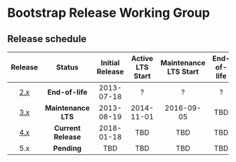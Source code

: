# Bootstrap Release Working Group

## Release schedule

| Release  | Status              | Initial Release | Active LTS Start | Maintenance LTS Start | End-of-life               |
| :--:     | :---:               | :---:           | :---:            | :---:                 | :---:                     |
| [2.x][]  | **End-of-life**     | 2013-07-18      | ?                | ?                     | ?                         |
| [3.x][]  | **Maintenance LTS** | 2013-08-19      | 2014-11-01       | 2016-09-05            | TBD                       |
| [4.x][]  | **Current Release** | 2018-01-18      | TBD              | TBD                   | TBD                       |
| 5.x      | **Pending**         | TBD             | TBD              | TBD                   | TBD                       |

[2.x]: https://getbootstrap.com/2.3.2/getting-started.html#download-bootstrap
[3.x]: https://getbootstrap.com/docs/3.4/getting-started/#download
[4.x]: https://getbootstrap.com/docs/4.3/getting-started/download/
